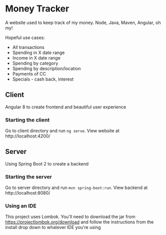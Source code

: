 # Money Tracker

A website used to keep track of my money. Node, Java, Maven, Angular, oh my!

Hopeful use cases:
* All transactions
* Spending in X date range
* Income in X date range
* Spending by category
* Spending by description/location
* Payments of CC
* Specials - cash back, interest

## Client

Angular 8 to create frontend and beautiful user experience

### Starting the client

Go to client directory and run `ng serve`. View website at http://localhost:4200/

## Server

Using Spring Boot 2 to create a backend

### Starting the server

Go to server directory and run `mvn spring-boot:run`. View backend at http://localhost:8080/

### Using an IDE

This project uses Lombok. You'll need to download the jar from https://projectlombok.org/download and follow the instructions from the install drop down to whatever IDE you're using
